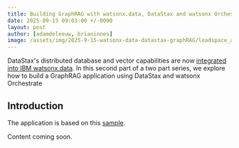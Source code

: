 ```yaml
---
title: Building GraphRAG with watsonx.data, DataStax and watsonx Orchestrate - part 2
date: 2025-09-15 09:03:00 +/-0000
layout: post
author: [adamdeleeuw, brianinnes]
image: /assets/img/2025-9-15-watsonx-data-datastax-graphRAG/leadspace_article.jpeg
---
```

DataStax's distributed database and vector capabilities are now [integrated into IBM watsonx.data](https://www.ibm.com/products/datastax). In this second part of a two part series, we explore how to build a GraphRAG application using DataStax and watsonx Orchestrate

## Introduction

The application is based on this [sample](https://datastax.github.io/graph-rag/examples/movie-reviews-graph-rag/#the-strategy).

Content coming soon.